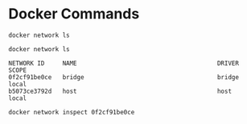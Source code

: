 # Docker Commands

 `docker network ls`

```
docker network ls

NETWORK ID     NAME                                       DRIVER    SCOPE
0f2cf91be0ce   bridge                                     bridge    local
b5073ce3792d   host                                       host      local
```

`docker network inspect 0f2cf91be0ce`
